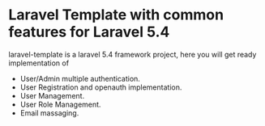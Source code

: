 # Laravel Template with common features for Laravel 5.4
laravel-template is a laravel 5.4 framework project, here you will get ready implementation of 
* User/Admin multiple authentication.
* User Registration and openauth implementation.
* User Management.
* User Role Management.
* Email massaging. 
